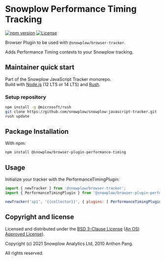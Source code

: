# Snowplow Performance Timing Tracking

[![npm version][npm-image]][npm-url]
[![License][license-image]](LICENSE)

Browser Plugin to be used with `@snowplow/browser-tracker`.

Adds Performance Timing contexts to your Snowplow tracking.

## Maintainer quick start

Part of the Snowplow JavaScript Tracker monorepo.  
Build with [Node.js](https://nodejs.org/en/) (12 LTS or 14 LTS) and [Rush](https://rushjs.io/).

### Setup repository

```bash
npm install -g @microsoft/rush 
git clone https://github.com/snowplow/snowplow-javascript-tracker.git
rush update
```

## Package Installation

With npm:

```bash
npm install @snowplow/browser-plugin-performance-timing
```

## Usage

Initialize your tracker with the PerformanceTimingPlugin:

```js
import { newTracker } from '@snowplow/browser-tracker';
import { PerformanceTimingPlugin } from '@snowplow/browser-plugin-performance-timing';

newTracker('sp1', '{{collector}}', { plugins: [ PerformanceTimingPlugin() ] }); 
```

## Copyright and license

Licensed and distributed under the [BSD 3-Clause License](LICENSE) ([An OSI Approved License][osi]).

Copyright (c) 2021 Snowplow Analytics Ltd, 2010 Anthon Pang.

All rights reserved.

[npm-url]: https://www.npmjs.com/package/@snowplow/browser-plugin-performance-timing
[npm-image]: https://img.shields.io/npm/v/@snowplow/browser-plugin-performance-timing
[docs]: https://docs.snowplowanalytics.com/docs/collecting-data/collecting-from-own-applications/javascript-tracker/
[osi]: https://opensource.org/licenses/BSD-3-Clause
[license-image]: https://img.shields.io/npm/l/@snowplow/browser-plugin-performance-timing
